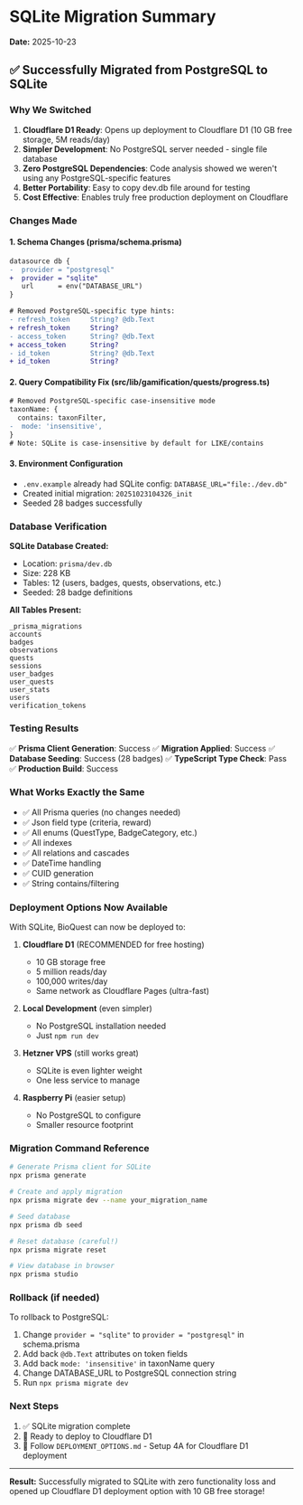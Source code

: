 # SQLite Migration Summary

**Date:** 2025-10-23

## ✅ Successfully Migrated from PostgreSQL to SQLite

### Why We Switched

1. **Cloudflare D1 Ready**: Opens up deployment to Cloudflare D1 (10 GB free storage, 5M reads/day)
2. **Simpler Development**: No PostgreSQL server needed - single file database
3. **Zero PostgreSQL Dependencies**: Code analysis showed we weren't using any PostgreSQL-specific features
4. **Better Portability**: Easy to copy dev.db file around for testing
5. **Cost Effective**: Enables truly free production deployment on Cloudflare

### Changes Made

#### 1. Schema Changes (prisma/schema.prisma)
```diff
datasource db {
-  provider = "postgresql"
+  provider = "sqlite"
   url      = env("DATABASE_URL")
}

# Removed PostgreSQL-specific type hints:
- refresh_token     String? @db.Text
+ refresh_token     String?
- access_token      String? @db.Text
+ access_token      String?
- id_token          String? @db.Text
+ id_token          String?
```

#### 2. Query Compatibility Fix (src/lib/gamification/quests/progress.ts)
```diff
# Removed PostgreSQL-specific case-insensitive mode
taxonName: {
  contains: taxonFilter,
-  mode: 'insensitive',
}
# Note: SQLite is case-insensitive by default for LIKE/contains
```

#### 3. Environment Configuration
- `.env.example` already had SQLite config: `DATABASE_URL="file:./dev.db"`
- Created initial migration: `20251023104326_init`
- Seeded 28 badges successfully

### Database Verification

**SQLite Database Created:**
- Location: `prisma/dev.db`
- Size: 228 KB
- Tables: 12 (users, badges, quests, observations, etc.)
- Seeded: 28 badge definitions

**All Tables Present:**
```
_prisma_migrations
accounts
badges
observations
quests
sessions
user_badges
user_quests
user_stats
users
verification_tokens
```

### Testing Results

✅ **Prisma Client Generation**: Success
✅ **Migration Applied**: Success
✅ **Database Seeding**: Success (28 badges)
✅ **TypeScript Type Check**: Pass
✅ **Production Build**: Success

### What Works Exactly the Same

- ✅ All Prisma queries (no changes needed)
- ✅ Json field type (criteria, reward)
- ✅ All enums (QuestType, BadgeCategory, etc.)
- ✅ All indexes
- ✅ All relations and cascades
- ✅ DateTime handling
- ✅ CUID generation
- ✅ String contains/filtering

### Deployment Options Now Available

With SQLite, BioQuest can now be deployed to:

1. **Cloudflare D1** (RECOMMENDED for free hosting)
   - 10 GB storage free
   - 5 million reads/day
   - 100,000 writes/day
   - Same network as Cloudflare Pages (ultra-fast)

2. **Local Development** (even simpler)
   - No PostgreSQL installation needed
   - Just `npm run dev`

3. **Hetzner VPS** (still works great)
   - SQLite is even lighter weight
   - One less service to manage

4. **Raspberry Pi** (easier setup)
   - No PostgreSQL to configure
   - Smaller resource footprint

### Migration Command Reference

```bash
# Generate Prisma client for SQLite
npx prisma generate

# Create and apply migration
npx prisma migrate dev --name your_migration_name

# Seed database
npx prisma db seed

# Reset database (careful!)
npx prisma migrate reset

# View database in browser
npx prisma studio
```

### Rollback (if needed)

To rollback to PostgreSQL:
1. Change `provider = "sqlite"` to `provider = "postgresql"` in schema.prisma
2. Add back `@db.Text` attributes on token fields
3. Add back `mode: 'insensitive'` in taxonName query
4. Change DATABASE_URL to PostgreSQL connection string
5. Run `npx prisma migrate dev`

### Next Steps

1. ✅ SQLite migration complete
2. 🎯 Ready to deploy to Cloudflare D1
3. 📝 Follow `DEPLOYMENT_OPTIONS.md` - Setup 4A for Cloudflare D1 deployment

---

**Result:** Successfully migrated to SQLite with zero functionality loss and opened up Cloudflare D1 deployment option with 10 GB free storage!

